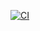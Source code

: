 [![CI](https://github.com/waffleattack/2022-Robot-Code/actions/workflows/main.yml/badge.svg)](https://github.com/waffleattack/2022-Robot-Code/actions/workflows/main.yml)
